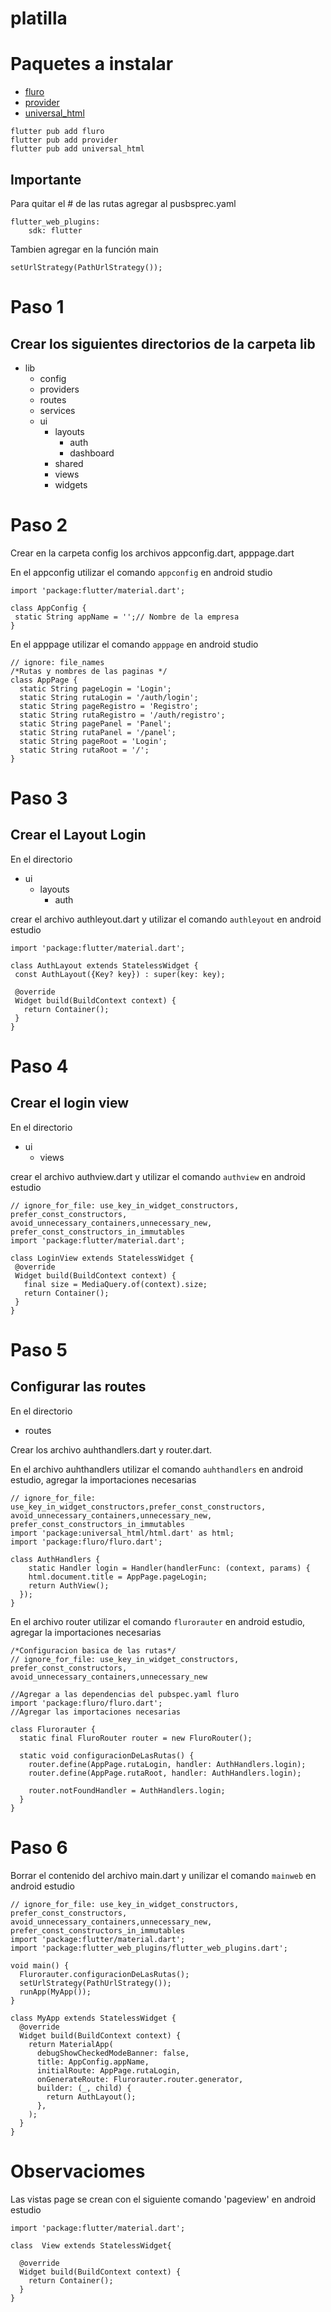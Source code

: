 # platilla

# Paquetes a instalar

- [fluro](https://pub.dev/packages/fluro)
- [provider](https://pub.dev/packages/provider)
- [universal_html](https://pub.dev/packages/universal_html)

````
flutter pub add fluro
flutter pub add provider
flutter pub add universal_html
````


## Importante
Para quitar el # de las rutas agregar al pusbsprec.yaml
```
flutter_web_plugins:
    sdk: flutter
 ```
 Tambien agregar en la función main
````
setUrlStrategy(PathUrlStrategy());
````
# Paso 1

## Crear los siguientes directorios de la carpeta lib

- lib
  - config
  - providers
  - routes
  - services
  - ui
    - layouts
      - auth
      - dashboard
    - shared
    - views
    - widgets
 # Paso 2
 Crear en la carpeta config los archivos appconfig.dart, apppage.dart
 
 En el appconfig utilizar el comando `appconfig` en android studio
 ````
 import 'package:flutter/material.dart';

class AppConfig {
  static String appName = '';// Nombre de la empresa
}
 ````
 En el apppage utilizar el comando `apppage` en android studio

````
// ignore: file_names
/*Rutas y nombres de las paginas */
class AppPage {
  static String pageLogin = 'Login';
  static String rutaLogin = '/auth/login';
  static String pageRegistro = 'Registro';
  static String rutaRegistro = '/auth/registro';
  static String pagePanel = 'Panel';
  static String rutaPanel = '/panel';
  static String pageRoot = 'Login';
  static String rutaRoot = '/';
}
````
 # Paso 3
 ## Crear el Layout Login
 
 En el directorio
 - ui
    - layouts
      - auth
 
 crear el archivo authleyout.dart y utilizar el comando `authleyout` en android estudio 
 

 ````
 import 'package:flutter/material.dart';

class AuthLayout extends StatelessWidget {
  const AuthLayout({Key? key}) : super(key: key);

  @override
  Widget build(BuildContext context) {
    return Container();
  }
}
````
# Paso 4

## Crear el login view

 En el directorio
 - ui
    - views
  
   
 crear el archivo authview.dart y utilizar el comando `authview` en android estudio 
 
 ````
// ignore_for_file: use_key_in_widget_constructors, prefer_const_constructors, avoid_unnecessary_containers,unnecessary_new, prefer_const_constructors_in_immutables
import 'package:flutter/material.dart';

class LoginView extends StatelessWidget {
  @override
  Widget build(BuildContext context) {
    final size = MediaQuery.of(context).size;
    return Container();
  }
}
 
 ````

# Paso 5

## Configurar las routes

En el directorio
- routes

Crear los archivo auhthandlers.dart y router.dart.

En el archivo auhthandlers utilizar el comando `auhthandlers` en android estudio, agregar la importaciones necesarias

````
// ignore_for_file: use_key_in_widget_constructors,prefer_const_constructors, avoid_unnecessary_containers,unnecessary_new, prefer_const_constructors_in_immutables
import 'package:universal_html/html.dart' as html;
import 'package:fluro/fluro.dart';

class AuthHandlers {
    static Handler login = Handler(handlerFunc: (context, params) {
    html.document.title = AppPage.pageLogin;
    return AuthView();
  });
}
````

En el archivo router utilizar el comando `flurorauter` en android estudio, agregar la importaciones necesarias

````
/*Configuracion basica de las rutas*/
// ignore_for_file: use_key_in_widget_constructors, prefer_const_constructors, avoid_unnecessary_containers,unnecessary_new

//Agregar a las dependencias del pubspec.yaml fluro
import 'package:fluro/fluro.dart';
//Agregar las importaciones necesarias

class Flurorauter {
  static final FluroRouter router = new FluroRouter();

  static void configuracionDeLasRutas() {
    router.define(AppPage.rutaLogin, handler: AuthHandlers.login);
    router.define(AppPage.rutaRoot, handler: AuthHandlers.login);

    router.notFoundHandler = AuthHandlers.login;
  }
}
````

# Paso 6

Borrar el contenido del archivo main.dart y unilizar el comando `mainweb` en android estudio

````
// ignore_for_file: use_key_in_widget_constructors, prefer_const_constructors, avoid_unnecessary_containers,unnecessary_new, prefer_const_constructors_in_immutables
import 'package:flutter/material.dart';
import 'package:flutter_web_plugins/flutter_web_plugins.dart';

void main() {
  Flurorauter.configuracionDeLasRutas();
  setUrlStrategy(PathUrlStrategy());
  runApp(MyApp());
}

class MyApp extends StatelessWidget {
  @override
  Widget build(BuildContext context) {
    return MaterialApp(
      debugShowCheckedModeBanner: false,
      title: AppConfig.appName,
      initialRoute: AppPage.rutaLogin,
      onGenerateRoute: Flurorauter.router.generator,
      builder: (_, child) {
        return AuthLayout();
      },
    );
  }
}
````

# Observaciomes

Las vistas page se crean con el siguiente comando 'pageview' en android estudio

````
import 'package:flutter/material.dart';

class  View extends StatelessWidget{

  @override
  Widget build(BuildContext context) {
    return Container();
  }
}
````

